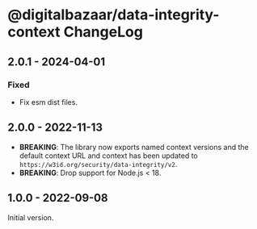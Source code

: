 # @digitalbazaar/data-integrity-context ChangeLog

## 2.0.1 - 2024-04-01

### Fixed
- Fix esm dist files.

## 2.0.0 - 2022-11-13
- **BREAKING**: The library now exports named context versions and the default
  context URL and context has been updated to
  `https://w3id.org/security/data-integrity/v2`.
- **BREAKING**: Drop support for Node.js < 18.

## 1.0.0 - 2022-09-08

Initial version.

